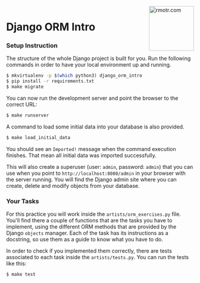 <img align="right" width="120" alt="rmotr.com" src="https://user-images.githubusercontent.com/7065401/45454218-80bee800-b6b9-11e8-97bb-bb5e7675f440.png">

# Django ORM Intro

### Setup Instruction

The structure of the whole Django project is built for you. Run the following commands in order to have your local environment up and running.  

```bash
$ mkvirtualenv -p $(which python3) django_orm_intro
$ pip install -r requirements.txt
$ make migrate
```

You can now run the development server and point the browser to the correct URL:

```bash
$ make runserver
```

A command to load some initial data into your database is also provided.

```bash
$ make load_initial_data
```

You should see an `Imported!` message when the command execution finishes. That mean all initial data was imported successfully.

This will also create a superuser (user: `admin`, password: `admin`) that you can use when you point to `http://localhost:8080/admin` in your browser with the server running. You will find the Django admin site where you can create, delete and modify objects from your database.


### Your Tasks

For this practice you will work inside the `artists/orm_exercises.py` file. You'll find there a couple of functions that are the tasks you have to implement, using the different ORM methods that are provided by the Django `objects` manager.
Each of the task has its instructions as a docstring, so use them as a guide to know what you have to do.

In order to check if you implemented them correctly, there are tests associated to each task inside the `artists/tests.py`. You can run the tests like this:

```bash
$ make test
```

